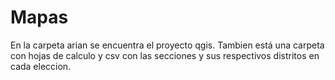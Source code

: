 # Mapas

En la carpeta arian se encuentra el proyecto qgis. Tambien está una carpeta con hojas de calculo y csv con las secciones y sus respectivos distritos en cada eleccion. 
